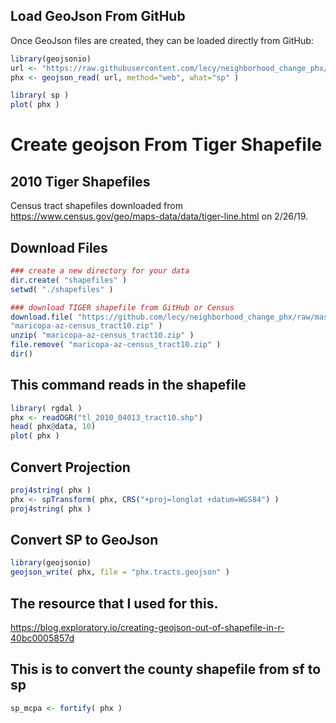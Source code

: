
## Load GeoJson From GitHub

Once GeoJson files are created, they can be loaded directly from GitHub:

```r
library(geojsonio)
url <- "https://raw.githubusercontent.com/lecy/neighborhood_change_phx/master/shapefiles/phx_tracts2.geojson"
phx <- geojson_read( url, method="web", what="sp" )

library( sp )
plot( phx )
```

# Create geojson From Tiger Shapefile


## 2010 Tiger Shapefiles

Census tract shapefiles downloaded from https://www.census.gov/geo/maps-data/data/tiger-line.html on 2/26/19.


## Download Files

```r
### create a new directory for your data
dir.create( "shapefiles" )
setwd( "./shapefiles" )

### download TIGER shapefile from GitHub or Census
download.file( "https://github.com/lecy/neighborhood_change_phx/raw/master/shapefiles/tl_2010_04013_tract10.zip", 
"maricopa-az-census_tract10.zip" )
unzip( "maricopa-az-census_tract10.zip" )
file.remove( "maricopa-az-census_tract10.zip" )
dir()
```

## This command reads in the shapefile

```r
library( rgdal )
phx <- readOGR("tl_2010_04013_tract10.shp")
head( phx@data, 10)
plot( phx )
```


## Convert Projection

```r
proj4string( phx )
phx <- spTransform( phx, CRS("+proj=longlat +datum=WGS84") )
proj4string( phx )
```

## Convert SP to GeoJson

```r
library(geojsonio)
geojson_write( phx, file = "phx.tracts.geojson" )
```






## The resource that I used for this.

https://blog.exploratory.io/creating-geojson-out-of-shapefile-in-r-40bc0005857d


## This is to convert the county shapefile from sf to sp

```r
sp_mcpa <- fortify( phx )
```

